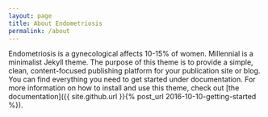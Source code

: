 ```yaml
---
layout: page
title: About Endometriosis
permalink: /about
---
```

Endometriosis is a gynecological affects 10-15% of women.
Millennial is a minimalist Jekyll theme. The purpose of this theme is to provide a simple, clean, content-focused publishing platform for your publication site or blog. You can find everything you need to get started under documentation. For more information on how to install and use this theme, check out [the documentation]({{ site.github.url }}{% post_url 2016-10-10-getting-started %}).
